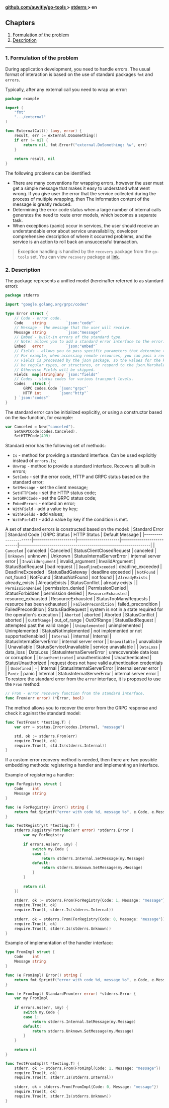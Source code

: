 <h4> 
    <a href="./../../../README.md" align="center"> github.com/auvitly/go-tools </a> 
    > 
    <a href="./../../README.md" align="center"> stderrs </a>
    >
    en
</h4>

## Chapters
1. [Formulation of the problem](#problem)
2. [Description](#desc)

---

<a name="problem"></a>
### 1. Formulation of the problem

During application development, you need to handle errors.
The usual format of interaction is based on the use of standard packages `fmt` and `errors`.

Typically, after any external call you need to wrap an error:
```go
package example

import (
	"fmt"
	".../external"
)

func ExternalCall() (any, error) {
    result, err := external.DoSomething()
    if err != nil {
        return nil, fmt.Errorf("external.DoSomething: %w", err)
    }
    
    return result, nil
}
```

The following problems can be identified:
* There are many conventions for wrapping errors, however the user must
  get a simple message that makes it easy to understand what went wrong. If you give
  user the error that the service collected during the process of multiple wrapping, then
  The information content of the message is greatly reduced.
* Determining the error code status when a large number of internal calls generates 
  the need to route error models, which becomes a separate task.
* When exceptions (panic) occur in services, the user should receive an understandable
  error about service unavailability, developer comprehensive description of where it occurred
  problems, and the service is an action to roll back an unsuccessful transaction.
> Exception handling is handled by the `recovery` package from the `go-tools` set.
> You can view `recovery` package at [link](./../../../recovery/README.md).

<a name="desc"></a>
### 2. Description
The package represents a unified model (hereinafter referred to as standard error):

```go
package stderrs

import "google.golang.org/grpc/codes"

type Error struct {
	// Code - error code.
	Code    string         `json:"code"`
	// Message - the message that the user will receive.
	Message string         `json:"message"`
	// Embed - built-in errors of the standard type.
	// Note: allows you to add a standard error interface to the error.
	Embed   error          `json:"embed"`
	// Fields - allows you to pass specific parameters that determine the initial error.
	// For example, when accessing remote resources, you can pass a request model.
	// Fields is processed by the json package, so the values for the keys must
	// be regular types, or structures, or respond to the json.Marshaler interface.
	// Otherwise Fields will be skipped.
	Fields  map[string]any `json:"fields"`
	// Codes - status codes for various transport levels.
	Codes   struct {
		GRPC codes.Code `json:"grpc"`
		HTTP int        `json:"http"`
	} `json:"codes"`
}
```

The standard error can be initialized explicitly, or using a constructor based on the `New` function, for example:
```go
var Canceled = New("canceled").
    SetGRPCCode(codes.Canceled).
    SetHTTPCode(499)
```

Standard error has the following set of methods:
* `Is` - method for providing a standard interface. Can be used explicitly instead of `errors.Is`;
* `Unwrap` - method to provide a standard interface. Recovers all built-in errors;
* `SetCode` - set the error code, HTTP and GRPC status based on the standard error;
* `SetMessage` - set the client message;
* `SetHTTPCode` - set the HTTP status code;
* `SetGRPCCode` - set the GRPC status code;
* `EmbedErrors` - embed an error;
* `WithField` - add a value by key;
* `WithFields` - add values;
* `WithFieldIf` - add a value by key if the condition is met.

A set of standard errors is constructed based on the model:
| Standard Error       | Standard Code       | GRPC Status         | HTTP Status               | Default Message                                                 |
|----------------------|---------------------|---------------------|---------------------------|-----------------------------------------------------------------|
| `Canceled`           | canceled            | Canceled            | StatusClientClosedRequest | canceled                                                        |   
| `Unknown`            | unknown             | Unknown             | StatusInternalServerError | internal server error                                           |
| `InvalidArgument`    | invalid_argument    | InvalidArgument     | StatusBadRequest          | bad request                                                     |
| `DeadlineExceeded`   | deadline_exceeded   | DeadlineExceeded    | StatusBadGateway          | deadline exceeded                                               |
| `NotFound`           | not_found           | NotFound            | StatusNotFound            | not found                                                       |
| `AlreadyExists`      | already_exists      | AlreadyExists       | StatusConflict            | already exists                                                  |
| `PermissionDenied`   | permission_denied   | PermissionDenied    | StatusForbidden           | permission denied                                               |
| `ResourceExhausted`  | resource_exhausted  | ResourceExhausted   | StatusTooManyRequests     | resource has been exhausted                                     |
| `FailedPrecondition` | failed_precondition | FailedPrecondition  | StatusBadRequest          | system is not in a state required for the operation's execution |
| `Aborted`            | aborted             | Aborted             | StatusConflict            | aborted                                                         |
| `OutOfRange`         | out_of_range        | OutOfRange          | StatusBadRequest          | attempted past the valid range                                  |
| `Unimplemented`      | unimplemented       | Unimplemented       | StatusNotImplemented      | not implemented or not supported/enabled                        |
| `Internal`           | internal            | Internal            | StatusInternalServerError | internal server error                                           |
| `Unavailable`        | unavailable         | Unavailable         | StatusServiceUnavailable  | service unavailable                                             |
| `DataLoss`           | data_loss           | DataLoss            | StatusInternalServerError | unrecoverable data loss or corruption                           |
| `Unauthenticated`    | unauthenticated     | Unauthenticated     | StatusUnauthorized        | request does not have valid authentication credentials          |
| `Undefined`          | -                   | Internal            | StatusInternalServerError | internal server error                                           |
| `Panic`              | panic               | Internal            | StatusInternalServerError | internal server error                                           |
To restore the standard error from the `error` interface, it is proposed to use the `From` method:
```go
// From - error recovery function from the standard interface.
func From(err error) (*Error, bool) 
```

The method allows you to recover the error from the GRPC response and check it against the standard model:
```go
func TestFrom(t *testing.T) {
    var err = status.Error(codes.Internal, "message")

    std, ok := stderrs.From(err)
    require.True(t, ok)
    require.True(t, std.Is(stderrs.Internal))
}
```

If a custom error recovery method is needed, then there are two possible embedding methods:
registering a handler and implementing an interface.

Example of registering a handler:

```go
type ForRegistry struct {
    Code    int
    Message string
}

func (e ForRegistry) Error() string {
    return fmt.Sprintf("error with code %d, message %s", e.Code, e.Message)
}

func TestRegistry(t *testing.T) {
    stderrs.RegistryFrom(func(err error) *stderrs.Error {
        var my ForRegistry
        
        if errors.As(err, &my) {
            switch my.Code {
            case 1:
                return stderrs.Internal.SetMessage(my.Message)
            default:
                return stderrs.Unknown.SetMessage(my.Message)
            }
        }
        
        return nil
    })
    
    stderr, ok := stderrs.From(ForRegistry{Code: 1, Message: "message"})
    require.True(t, ok)
    require.True(t, stderr.Is(stderrs.Internal))
    
    stderr, ok = stderrs.From(ForRegistry{Code: 0, Message: "message"})
    require.True(t, ok)
    require.True(t, stderr.Is(stderrs.Unknown))
}
```

Example of implementation of the handler interface:

```go
type FromImpl struct {
    Code    int
    Message string
}

func (e FromImpl) Error() string {
    return fmt.Sprintf("error with code %d, message %s", e.Code, e.Message)
}

func (e FromImpl) StandardFrom(err error) *stderrs.Error {
    var my FromImpl
    
    if errors.As(err, &my) {
        switch my.Code {
        case 1:
            return stderrs.Internal.SetMessage(my.Message)
        default:
            return stderrs.Unknown.SetMessage(my.Message)
        }
    }
    
    return nil
}

func TestFromImpl(t *testing.T) {
    stderr, ok := stderrs.From(FromImpl{Code: 1, Message: "message"})
    require.True(t, ok)
    require.True(t, stderr.Is(stderrs.Internal))
    
    stderr, ok = stderrs.From(FromImpl{Code: 0, Message: "message"})
    require.True(t, ok)
    require.True(t, stderr.Is(stderrs.Unknown))
}
```


